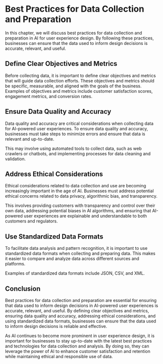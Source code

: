 Best Practices for Data Collection and Preparation
===============================================================================================================================

In this chapter, we will discuss best practices for data collection and preparation in AI for user experience design. By following these practices, businesses can ensure that the data used to inform design decisions is accurate, relevant, and useful.

Define Clear Objectives and Metrics
-----------------------------------

Before collecting data, it is important to define clear objectives and metrics that will guide data collection efforts. These objectives and metrics should be specific, measurable, and aligned with the goals of the business. Examples of objectives and metrics include customer satisfaction scores, engagement metrics, and conversion rates.

Ensure Data Quality and Accuracy
--------------------------------

Data quality and accuracy are critical considerations when collecting data for AI-powered user experiences. To ensure data quality and accuracy, businesses must take steps to minimize errors and ensure that data is relevant and up-to-date.

This may involve using automated tools to collect data, such as web crawlers or chatbots, and implementing processes for data cleaning and validation.

Address Ethical Considerations
------------------------------

Ethical considerations related to data collection and use are becoming increasingly important in the age of AI. Businesses must address potential ethical concerns related to data privacy, algorithmic bias, and transparency.

This involves providing customers with transparency and control over their own data, addressing potential biases in AI algorithms, and ensuring that AI-powered user experiences are explainable and understandable to both customers and regulators.

Use Standardized Data Formats
-----------------------------

To facilitate data analysis and pattern recognition, it is important to use standardized data formats when collecting and preparing data. This makes it easier to compare and analyze data across different sources and platforms.

Examples of standardized data formats include JSON, CSV, and XML.

Conclusion
----------

Best practices for data collection and preparation are essential for ensuring that data used to inform design decisions in AI-powered user experiences is accurate, relevant, and useful. By defining clear objectives and metrics, ensuring data quality and accuracy, addressing ethical considerations, and using standardized data formats, businesses can ensure that the data used to inform design decisions is reliable and effective.

As AI continues to become more prominent in user experience design, it is important for businesses to stay up-to-date with the latest best practices and technologies for data collection and analysis. By doing so, they can leverage the power of AI to enhance customer satisfaction and retention while maintaining ethical and responsible use of data.
